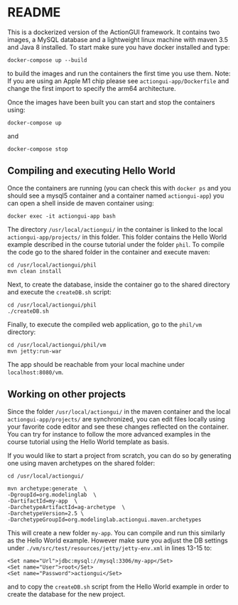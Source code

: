 # README

This is a dockerized version of the ActionGUI framework. It contains two images, a MySQL database and a lightweight linux machine with maven 3.5 and Java 8 installed. To start make sure you have docker installed and type:

`docker-compose up --build`

to build the images and run the containers the first time you use them. Note: If you are using an Apple M1 chip please see `actiongui-app/Dockerfile` and change the first import to specify the arm64 architecture.

Once the images have been built you can start and stop the containers using:

`docker-compose up`

and

`docker-compose stop`

## Compiling and executing Hello World

Once the containers are running (you can check this with `docker ps`  and you should see a mysql5 container and a container named `actiongui-app`) you can open a shell inside de maven container using:

`docker exec -it actiongui-app bash`

The directory `/usr/local/actiongui/` in the container is linked to the local `actiongui-app/projects/` in this folder.  This folder contains the Hello World example described in the course tutorial under the folder `phil`. To compile the code go to the shared folder in the container and execute maven:

    cd /usr/local/actiongui/phil
    mvn clean install

Next, to create the database, inside the container go to the shared directory and execute the `createDB.sh` script:

    cd /usr/local/actiongui/phil
    ./createDB.sh

Finally, to execute the compiled web application, go to the `phil/vm` directory:

    cd /usr/local/actiongui/phil/vm
    mvn jetty:run-war

The app should be reachable from your local machine under `localhost:8080/vm`. 

## Working on other projects

Since the folder  `/usr/local/actiongui/`  in the maven container and  the local `actiongui-app/projects/` are synchronized, you can edit files locally using your favorite code editor and see these changes reflected on the container.  You can try for instance to follow the more advanced examples in the course tutorial using the Hello World template as basis. 

If you would like to start a project from scratch, you can do so by generating one using maven archetypes on the shared folder:

`cd /usr/local/actiongui/`

    mvn archetype:generate  \ 
    -DgroupId=org.modelinglab  \ 
    -DartifactId=my-app  \
    -DarchetypeArtifactId=ag-archetype  \ 
    -DarchetypeVersion=2.5 \
    -DarchetypeGroupId=org.modelinglab.actiongui.maven.archetypes

This will create a new folder `my-app`. You can compile and run this similarly as the Hello World example. However make sure you adjust the DB settings under `./vm/src/test/resources/jetty/jetty-env.xml` in lines 13-15 to:

    <Set name="Url">jdbc:mysql://mysql:3306/my-app</Set> 
    <Set name="User">root</Set>
    <Set name="Password">actiongui</Set>

and to copy the `createDB.sh` script from the Hello World example in order to create the database for the new project.